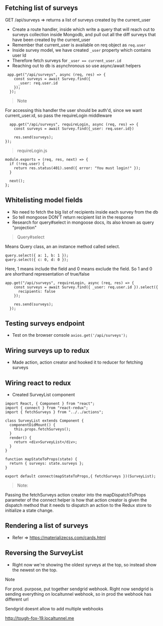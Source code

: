 ## Fetching list of surveys

GET /api/surveys => returns a list of surveys created by the current_user

- Create a route handler, inside which write a query that will reach out to surveys collection inside Mongodb, and pull out all the diff surveys that have been created by the current_user
- Remember that current_user is available on req object as `req.user`
- Inside survey model, we have created `_user` property which contains user Id
- Therefore fetch surveys for `_user == current_user.id`
- Reaching out to db is asynchronous so use async/await helpers

```
 app.get("/api/surveys", async (req, res) => {
    const surveys = await Survey.find({
      _user: req.user.id
    });
  });
```

> Note

For accessing this handler the user should be auth'd, since we want current_user.id, so pass the requireLogin middleware

```
  app.get("/api/surveys", requireLogin, async (req, res) => {
    const surveys = await Survey.find({_user: req.user.id})

    res.send(surveys);
});

```


> requireLogin.js


```
module.exports = (req, res, next) => {
  if (!req.user) {
    return res.status(401).send({ error: "You must login!" });
  }

  next();
};
```


## Whitelisting model fields

- No need to fetch the big list of recipients inside each survey from the db
- So tell mongoose DON'T return recipient list in the response
- Research for query#select in mongoose docs, its also known as query "projection"

> Query#select

Means Query class, an an instance method called select.

```
query.select({ a: 1, b: 1 });
query.select({ c: 0, d: 0 });
```

Here, 1 means include the field and 0 means exclude the field. So 1 and 0 are shorthand representation of true/false


```
app.get("/api/surveys", requireLogin, async (req, res) => {
    const surveys = await Survey.find({ _user: req.user.id }).select({
      recipients: false
    });

    res.send(surveys);
  });
```


## Testing surveys endpoint

- Test on the browser console `axios.get('/api/surveys');`



## Wiring surveys up to redux
- Made action, action creator and hooked it to reducer for fetching surveys



## Wiring react to redux

- Created SurveyList component

```
import React, { Component } from "react";
import { connect } from "react-redux";
import { fetchSurveys } from "../../actions";

class SurveyList extends Component {
  componentDidMount() {
    this.props.fetchSurveys();
  }
  render() {
    return <div>SurveyList</div>;
  }
}

function mapStateToProps(state) {
  return { surveys: state.surveys };
}

export default connect(mapStateToProps,{ fetchSurveys })(SurveyList);

```


> Note:

Passing the fetchSurveys action creator into the mapDispatchToProps parameter of the connect helper is how that action creator is given the dispatch method that it needs to dispatch an action to the Redux store to initialize a state change.



## Rendering a list of surveys

- Refer => https://materializecss.com/cards.html



## Reversing the SurveyList 

- Right now we're showing the oldest syrveys at the top, so instead show the newest on the top.


Note

For prod. purpose, put together sendgrid webhook. Right now sendgrid is sending everything on localtunnel webhook, so in prod the webhook has different url

Sendgrid doesnt allow to add multiple webhooks

http://tough-fox-19.localtunnel.me